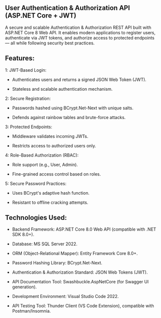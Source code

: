 ## User Authentication & Authorization API (ASP.NET Core + JWT)

A secure and scalable Authentication & Authorization REST API built with ASP.NET Core 8 Web API. It enables modern applications to register users, authenticate via JWT tokens, and authorize access to protected endpoints — all while following security best practices.

## Features:

1: JWT-Based Login:

- Authenticates users and returns a signed JSON Web Token (JWT).

- Stateless and scalable authentication mechanism.
  
2: Secure Registration:

- Passwords hashed using BCrypt.Net-Next with unique salts.

- Defends against rainbow tables and brute-force attacks.

3: Protected Endpoints:

- Middleware validates incoming JWTs.
  
- Restricts access to authorized users only.

4: Role-Based Authorization (RBAC):

- Role support (e.g., User, Admin).
  
- Fine-grained access control based on roles.

5: Secure Password Practices:

- Uses BCrypt's adaptive hash function.
  
- Resistant to offline cracking attempts.

## Technologies Used:

- Backend Framework: ASP.NET Core 8.0 Web API (compatible with .NET SDK 8.0+).
  
- Database: MS SQL Server 2022.
  
- ORM (Object-Relational Mapper): Entity Framework Core 8.0+.
  
- Password Hashing Library: BCrypt.Net-Next.
  
- Authentication & Authorization Standard: JSON Web Tokens (JWT).
  
- API Documentation Tool: Swashbuckle.AspNetCore (for Swagger UI generation).
  
- Development Environment: Visual Studio Code 2022.
  
- API Testing Tool: Thunder Client (VS Code Extension), compatible with Postman/Insomnia.


